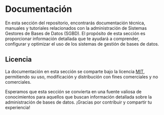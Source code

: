 # Documentación

En esta sección del repositorio, encontrarás documentación técnica, manuales y tutoriales relacionados con la administración de Sistemas Gestores de Bases de Datos (SGBD). El propósito de esta sección es proporcionar información detallada que te ayudará a comprender, configurar y optimizar el uso de los sistemas de gestión de bases de datos.

## Licencia

La documentación en esta sección se comparte bajo la licencia [MIT](../LICENSE), permitiendo su uso, modificación y distribución con fines comerciales y no comerciales.

Esperamos que esta sección se convierta en una fuente valiosa de conocimientos para aquellos que buscan información detallada sobre la administración de bases de datos. ¡Gracias por contribuir y compartir tu experiencia!